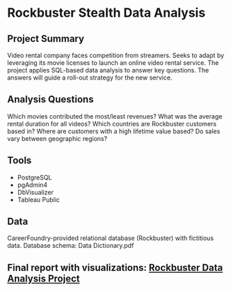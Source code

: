 # Rockbuster Stealth Data Analysis
## Project Summary
Video rental company faces competition from streamers. Seeks to adapt by leveraging its movie licenses to launch an online video rental service. The project applies SQL-based data analysis to answer key questions. The answers will guide a roll-out strategy for the new service.
## Analysis Questions
Which movies contributed the most/least revenues? What was the average rental duration for all videos? Which countries are Rockbuster customers based in? Where are customers with a high lifetime value based? Do sales vary between geographic regions?

## Tools
- PostgreSQL
- pgAdmin4
- DbVisualizer
- Tableau Public

## Data
CareerFoundry-provided relational database (Rockbuster) with fictitious data. Database schema: Data Dictionary.pdf

## Final report with visualizations: [Rockbuster Data Analysis Project](https://public.tableau.com/views/RockbusterDataAnalysis_17422791959400/RockbusterDataAnalysis?:language=en-US&:sid=&:redirect=auth&:display_count=n&:origin=viz_share_link)
